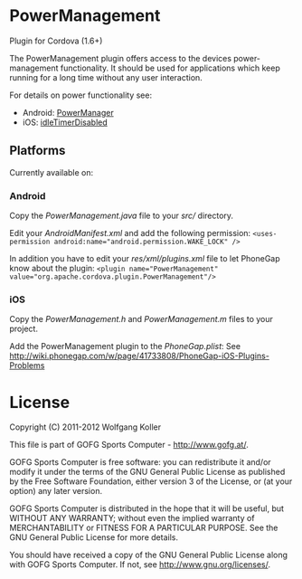 PowerManagement
===============
Plugin for Cordova (1.6+)

The PowerManagement plugin offers access to the devices power-management functionality.
It should be used for applications which keep running for a long time without any user interaction.

For details on power functionality see:

* Android: [PowerManager](http://developer.android.com/reference/android/os/PowerManager.html)
* iOS: [idleTimerDisabled](http://developer.apple.com/library/ios/documentation/UIKit/Reference/UIApplication_Class/Reference/Reference.html#//apple_ref/occ/instp/UIApplication/idleTimerDisabled)

Platforms
---------
Currently available on:

### Android
Copy the *PowerManagement.java* file to your *src/* directory.

Edit your *AndroidManifest.xml* and add the following permission:
`<uses-permission android:name="android.permission.WAKE_LOCK" />`

In addition you have to edit your *res/xml/plugins.xml* file to let PhoneGap know about the plugin:
`<plugin name="PowerManagement" value="org.apache.cordova.plugin.PowerManagement"/>`

### iOS
Copy the *PowerManagement.h* and *PowerManagement.m* files to your project.

Add the PowerManagement plugin to the *PhoneGap.plist*:
See http://wiki.phonegap.com/w/page/41733808/PhoneGap-iOS-Plugins-Problems


License
=======
Copyright (C) 2011-2012 Wolfgang Koller

This file is part of GOFG Sports Computer - http://www.gofg.at/.

GOFG Sports Computer is free software: you can redistribute it and/or modify
it under the terms of the GNU General Public License as published by
the Free Software Foundation, either version 3 of the License, or
(at your option) any later version.

GOFG Sports Computer is distributed in the hope that it will be useful,
but WITHOUT ANY WARRANTY; without even the implied warranty of
MERCHANTABILITY or FITNESS FOR A PARTICULAR PURPOSE.  See the
GNU General Public License for more details.

You should have received a copy of the GNU General Public License
along with GOFG Sports Computer.  If not, see <http://www.gnu.org/licenses/>.
